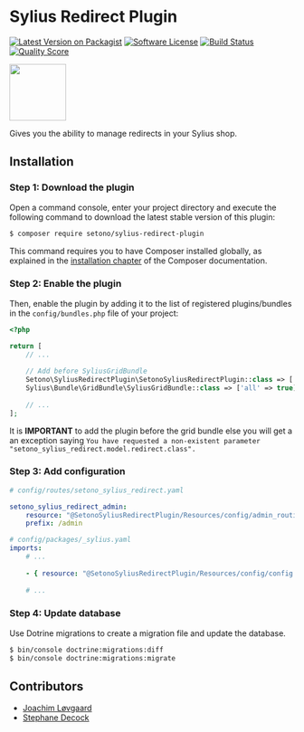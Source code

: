 # Sylius Redirect Plugin

[![Latest Version on Packagist][ico-version]][link-packagist]
[![Software License][ico-license]](LICENSE)
[![Build Status][ico-travis]][link-travis]
[![Quality Score][ico-code-quality]][link-code-quality]

<a href="https://sylius.com/plugins/" target="_blank"><img src="https://sylius.com/assets/badge-approved-by-sylius.png" width="100"></a>

Gives you the ability to manage redirects in your Sylius shop.

## Installation


### Step 1: Download the plugin

Open a command console, enter your project directory and execute the following command to download the latest stable version of this plugin:

```bash
$ composer require setono/sylius-redirect-plugin
```

This command requires you to have Composer installed globally, as explained in the [installation chapter](https://getcomposer.org/doc/00-intro.md) of the Composer documentation.


### Step 2: Enable the plugin

Then, enable the plugin by adding it to the list of registered plugins/bundles
in the `config/bundles.php` file of your project:

```php
<?php

return [
    // ...
    
    // Add before SyliusGridBundle
    Setono\SyliusRedirectPlugin\SetonoSyliusRedirectPlugin::class => ['all' => true],
    Sylius\Bundle\GridBundle\SyliusGridBundle::class => ['all' => true],
    
    // ...
];
```

It is **IMPORTANT** to add the plugin before the grid bundle else you will get a an exception saying `You have requested a non-existent parameter "setono_sylius_redirect.model.redirect.class".`

### Step 3: Add configuration
```yaml
# config/routes/setono_sylius_redirect.yaml

setono_sylius_redirect_admin:
    resource: "@SetonoSyliusRedirectPlugin/Resources/config/admin_routing.yaml"
    prefix: /admin
```

```yaml
# config/packages/_sylius.yaml
imports:
    # ...
    
    - { resource: "@SetonoSyliusRedirectPlugin/Resources/config/config.yaml" }
    
    # ...
```
### Step 4: Update database

Use Dotrine migrations to create a migration file and update the database.

```bash
$ bin/console doctrine:migrations:diff
$ bin/console doctrine:migrations:migrate
```

## Contributors
- [Joachim Løvgaard](https://github.com/loevgaard)
- [Stephane Decock](https://github.com/Roshyo)

[ico-version]: https://img.shields.io/packagist/v/setono/sylius-redirect-plugin.svg?style=flat-square
[ico-license]: https://img.shields.io/badge/license-MIT-brightgreen.svg?style=flat-square
[ico-travis]: https://img.shields.io/travis/Setono/SyliusRedirectPlugin/master.svg?style=flat-square
[ico-code-quality]: https://img.shields.io/scrutinizer/g/Setono/SyliusRedirectPlugin.svg?style=flat-square

[link-packagist]: https://packagist.org/packages/setono/sylius-redirect-plugin
[link-travis]: https://travis-ci.org/Setono/SyliusRedirectPlugin
[link-code-quality]: https://scrutinizer-ci.com/g/Setono/SyliusRedirectPlugin

